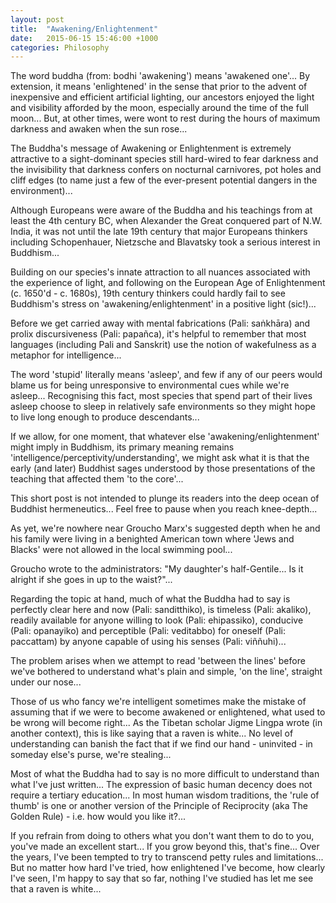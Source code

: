 ```yaml
---
layout: post
title:  "Awakening/Enlightenment"
date:   2015-06-15 15:46:00 +1000
categories: Philosophy
---
```

The word buddha (from: bodhi 'awakening') means 'awakened one'... By extension, it means 'enlightened' in the sense that prior to the advent of inexpensive and efficient artificial lighting, our ancestors enjoyed the light and visibility afforded by the moon, especially around the time of the full moon... But, at other times, were wont to rest during the hours of maximum darkness and awaken when the sun rose...

The Buddha's message of Awakening or Enlightenment is extremely attractive to a sight-dominant species still hard-wired to fear darkness and the invisibility that darkness confers on nocturnal carnivores, pot holes and cliff edges (to name just a few of the ever-present potential dangers in the environment)...

Although Europeans were aware of the Buddha and his teachings from at least the 4th century BC, when Alexander the Great conquered part of N.W. India, it was not until the late 19th century that major Europeans thinkers including Schopenhauer, Nietzsche and Blavatsky took a serious interest in Buddhism...

Building on our species's innate attraction to all nuances associated with the experience of light, and following on the European Age of Enlightenment (c. 1650'd - c. 1680s), 19th century thinkers could hardly fail to see Buddhism's stress on 'awakening/enlightenment' in a positive light (sic!)...

Before we get carried away with mental fabrications (Pali: saṅkhāra) and prolix discursiveness (Pali: papañca), it's helpful to remember that most languages (including Pali and Sanskrit) use the notion of wakefulness as a metaphor for intelligence...

The word 'stupid' literally means 'asleep', and few if any of our peers would blame us for being unresponsive to environmental cues while we're asleep... Recognising this fact, most species that spend part of their lives asleep choose to sleep in relatively safe environments so they might hope to live long enough to produce descendants...

If we allow, for one moment, that whatever else 'awakening/enlightenment' might imply in Buddhism, its primary meaning remains 'intelligence/perceptivity/understanding­',
we might ask what it is that the early (and later) Buddhist sages understood by those presentations of the teaching that affected them 'to the core'...

This short post is not intended to plunge its readers into the deep ocean of Buddhist hermeneutics... Feel free to pause when you reach knee-depth...

As yet, we're nowhere near Groucho Marx's suggested depth when he and his family were living in a benighted American town where 'Jews and Blacks' were not allowed in the local swimming pool...

Groucho wrote to the administrators: "My daughter's half-Gentile... Is it alright if she goes in up to the waist?"...

Regarding the topic at hand, much of what the Buddha had to say is perfectly clear here and now (Pali: sanditthiko), is timeless (Pali: akaliko), readily available for anyone willing to look (Pali: ehipassiko), conducive (Pali: opanayiko) and perceptible (Pali: veditabbo) for oneself (Pali: paccattam) by anyone capable of using his senses (Pali: viññuhi)...

The problem arises when we attempt to read 'between the lines' before we've bothered to understand what's plain and simple, 'on the line', straight under our nose...

Those of us who fancy we're intelligent sometimes make the mistake of assuming that if we were to become awakened or enlightened, what used to be wrong will become right... As the Tibetan scholar Jigme Lingpa wrote (in another context), this is like saying that a raven is white... No level of understanding can banish the fact that if we find our hand - uninvited - in someday else's purse, we're stealing...

Most of what the Buddha had to say is no more difficult to understand than what I've just written... The expression of basic human decency does not require a tertiary education... In most human wisdom traditions, the 'rule of thumb' is one or another version of the Principle of Reciprocity (aka The Golden Rule) - i.e. how would you like it?...

If you refrain from doing to others what you don't want them to do to you, you've made an excellent start... If you grow beyond this, that's fine... Over the years, I've been tempted to try to transcend petty rules and limitations... But no matter how hard I've tried, how enlightened I've become, how clearly I've seen, I'm happy to say that so far, nothing I've studied has let me see that a raven is white...
